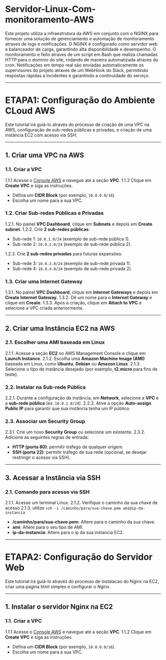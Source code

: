 # Servidor-Linux-Com-monitoramento-AWS

Este projeto utiliza a infraestrutura da AWS em conjunto com o NGINX para fornecer uma solução de gerenciamento e automação de monitoramento atraves de logs e notificações. O NGINX é configurado como servidor web e balanceador de carga, garantindo alta disponibilidade e desempenho. O monitoramento e feito atraves de um script em Bash que realiza chamadas HTTP para o dominio do site, rodando de maneira automatizada atraves do cron. Notificações em tempo real são enviadas automaticamente os supervisores do projeto atraves de um WebHook do Slack, permitindo respostas rápidas a incidentes e garantindo a continuidade do serviço.

---

# ETAPA1: Configuração do Ambiente CLoud AWS

Este tutorial irá guiá-lo através do processo de criação de uma VPC na AWS, configuração de sub-redes públicas e privadas, e criação de uma instância EC2 com acesso via SSH.

---

## 1. Criar uma VPC na AWS

### 1.1. Criar a VPC
1.1.1 Acesse o [Console AWS](https://aws.amazon.com/console/) e navegue até a seção **VPC**.
1.1.2 Clique em **Create VPC** e siga as instruções.
   - Defina um **CIDR Block** (por exemplo, `10.0.0.0/16`).
   - Escolha um nome para a sua VPC.

### 1.2. Criar Sub-redes Públicas e Privadas

1.2.1. No painel **VPC Dashboard**, clique em **Subnets** e depois em **Create subnet**.
1.2.2. Crie **2 sub-redes públicas**:
   - Sub-rede 1: `10.0.1.0/24` (exemplo de sub-rede pública 1).
   - Sub-rede 2: `10.0.2.0/24` (exemplo de sub-rede pública 2).
   
1.2.3. Crie **2 sub-redes privadas** para futuras expansões:
   - Sub-rede 3: `10.0.3.0/24` (exemplo de sub-rede privada 1).
   - Sub-rede 4: `10.0.4.0/24` (exemplo de sub-rede privada 2).

### 1.3. Criar uma Internet Gateway

1.3.1. No painel **VPC Dashboard**, clique em **Internet Gateways** e depois em **Create Internet Gateway**.
1.3.2. Dê um nome para o **Internet Gateway** e clique em **Create**.
1.3.3. Após a criação, clique em **Attach to VPC** e selecione a VPC criada anteriormente.

---

## 2. Criar uma Instância EC2 na AWS

### 2.1. Escolher uma AMI baseada em Linux

2.1.1. Acesse a seção **EC2** no AWS Management Console e clique em **Launch Instance**.
2.1.2. Escolha uma **Amazon Machine Image (AMI)** baseada em Linux, como **Ubuntu**, **Debian** ou **Amazon Linux**.
2.1.3. Selecione o tipo de instância desejado (por exemplo, **t2.micro** para fins de teste).

### 2.2. Instalar na Sub-rede Pública

2.2.1. Durante a configuração da instância, em **Network**, selecione a **VPC** e a **sub-rede pública** (ex: `10.0.1.0/24`).
2.2.2. Ative a opção **Auto-assign Public IP** para garantir que sua instância tenha um IP público.

### 2.3. Associar um Security Group

2.3.1. Crie um novo **Security Group** ou selecione um existente.
2.3.2. Adicione as seguintes regras de entrada:
   - **HTTP (porta 80)**: permitir tráfego de qualquer origem.
   - **SSH (porta 22)**: permitir tráfego de sua rede (opcional, se desejar restringir o acesso via SSH).

---

## 3. Acessar a Instância via SSH

### 2.1. Comando para acesso via SSH

2.1.1. Acesse um terminal Linux.
2.1.2. Verifique o caminho da sua chave de acesso
2.1.3. utilize `ssh -i /caminho/para/sua-chave.pem ami@ip-da-instancia`
   - **/caminho/para/sua-chave.pem**: Altere para o caminho da sua chave.
   -  **ami**: Altere para o seu tipo de AMI.
   - **ip-da-instancia**: Altere para o ip da sua instancia EC2.

---

# ETAPA2: Configuração do Servidor Web

Este tutorial irá guiá-lo através do processo de instalacao do Nginx na EC2, criar uma pagina html simples e configurar o Nginx.

---

## 1. Instalar o servidor Nginx na EC2

### 1.1. Criar a VPC

1.1.1 Acesse o [Console AWS](https://aws.amazon.com/console/) e navegue até a seção **VPC**.
1.1.2 Clique em **Create VPC** e siga as instruções.
   - Defina um **CIDR Block** (por exemplo, `10.0.0.0/16`).
   - Escolha um nome para a sua VPC.
